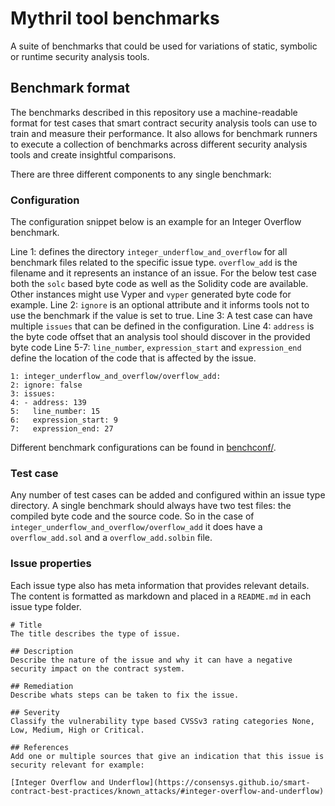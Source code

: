 # Mythril tool benchmarks 
A suite of benchmarks that could be used for variations of static, symbolic or runtime security analysis tools.

## Benchmark format 

The benchmarks described in this repository use a machine-readable format for test cases that smart contract security analysis tools can use to train and measure their performance. It also allows for benchmark runners to execute a collection of benchmarks across different security analysis tools and create insightful comparisons. 

There are three different components to any single benchmark:

### Configuration

The configuration snippet below is an example for an Integer Overflow benchmark. 

Line 1: defines the directory `integer_underflow_and_overflow` for all benchmark files related to the specific issue type. `overflow_add` is the filename and it represents an instance of an issue. For the below test case both the `solc` based byte code as well as the Solidity code are available. Other instances might use Vyper and `vyper` generated byte code for example. 
Line 2: `ignore` is an optional attribute and it informs tools not to use the benchmark if the value is set to true. 
Line 3: A test case can have multiple `issues` that can be defined in the configuration. 
Line 4: `address` is the byte code offset that an analysis tool should discover in the provided byte code
Line 5-7: `line_number`, `expression_start` and `expression_end` define the location of the code that is affected by the issue.

```
1: integer_underflow_and_overflow/overflow_add:
2: ignore: false 
3: issues: 
4: - address: 139
5:   line_number: 15
6:   expression_start: 9 
7:   expression_end: 27
```

Different benchmark configurations can be found in [benchconf/](./benchconf/). 

### Test case 

Any number of test cases can be added and configured within an issue type directory. A single benchmark should always have two test files: the compiled byte code and the source code. So in the case of `integer_underflow_and_overflow/overflow_add` it does have a `overflow_add.sol` and a `overflow_add.solbin` file. 


### Issue properties 

Each issue type also has meta information that provides relevant details. The content is formatted as markdown and placed in a `README.md` in each issue type folder. 

```
# Title 
The title describes the type of issue. 

## Description
Describe the nature of the issue and why it can have a negative security impact on the contract system.

## Remediation 
Describe whats steps can be taken to fix the issue. 

## Severity
Classify the vulnerability type based CVSSv3 rating categories None, Low, Medium, High or Critical.

## References
Add one or multiple sources that give an indication that this issue is security relevant for example:

[Integer Overflow and Underflow](https://consensys.github.io/smart-contract-best-practices/known_attacks/#integer-overflow-and-underflow)


 
```



